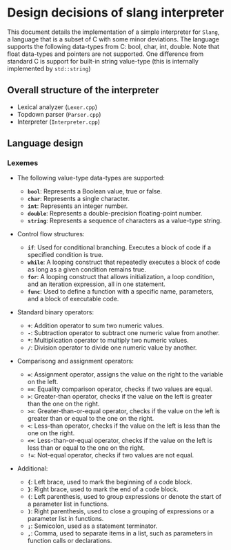 # Design decisions of slang interpreter
This document details the implementation of a simple interpreter for `Slang`, a language that is a subset of C with some minor deviations. 
The language supports the following data-types from C: bool, char, int, double. Note that float data-types and pointers are not supported.
One difference from standard C is support for built-in string value-type (this is internally implemented by `std::string`)

## Overall structure of the interpreter
- Lexical analyzer (`Lexer.cpp`)
- Topdown parser (`Parser.cpp`)
- Interpreter (`Interpreter.cpp`)

## Language design
### Lexemes

- The following value-type data-types are supported:
  - **`bool`**: Represents a Boolean value, true or false.
  - **`char`**: Represents a single character.
  - **`int`**: Represents an integer number.
  - **`double`**: Represents a double-precision floating-point number.
  - **`string`**: Represents a sequence of characters as a value-type string.


- Control flow structures:
  - **`if`**: Used for conditional branching. Executes a block of code if a specified condition is true.
  - **`while`**: A looping construct that repeatedly executes a block of code as long as a given condition remains true.
  - **`for`**: A looping construct that allows initialization, a loop condition, and an iteration expression, all in one statement.
  - **`func`**: Used to define a function with a specific name, parameters, and a block of executable code.

- Standard binary operators:
  - **`+`**: Addition operator to sum two numeric values.
  - **`-`**: Subtraction operator to subtract one numeric value from another.
  - **`*`**: Multiplication operator to multiply two numeric values.
  - **`/`**: Division operator to divide one numeric value by another.

- Comparisong and assignment operators:
  - **`=`**: Assignment operator, assigns the value on the right to the variable on the left.
  - **`==`**: Equality comparison operator, checks if two values are equal.
  - **`>`**: Greater-than operator, checks if the value on the left is greater than the one on the right.
  - **`>=`**: Greater-than-or-equal operator, checks if the value on the left is greater than or equal to the one on the right.
  - **`<`**: Less-than operator, checks if the value on the left is less than the one on the right.
  - **`<=`**: Less-than-or-equal operator, checks if the value on the left is less than or equal to the one on the right.
  - **`!=`**: Not-equal operator, checks if two values are not equal.

- Additional:
  - **`{`**: Left brace, used to mark the beginning of a code block.
  - **`}`**: Right brace, used to mark the end of a code block.
  - **`(`**: Left parenthesis, used to group expressions or denote the start of a parameter list in functions.
  - **`)`**: Right parenthesis, used to close a grouping of expressions or a parameter list in functions.
  - **`;`**: Semicolon, used as a statement terminator.
  - **`,`**: Comma, used to separate items in a list, such as parameters in function calls or declarations.
